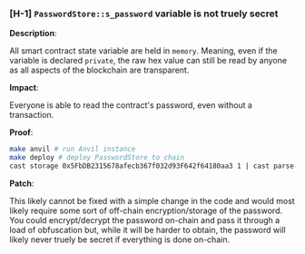 ### [H-1] `PasswordStore::s_password` variable is not truely secret

**Description**:

All smart contract state variable are held in `memory`. Meaning, even if the variable is declared `private`, the raw hex value can still be read by anyone as all aspects of the blockchain are transparent.

**Impact**:

Everyone is able to read the contract's password, even without a transaction.

**Proof**:

```bash
make anvil # run Anvil instance
make deploy # deploy PasswordStore to chain
cast storage 0x5FbDB2315678afecb367f032d93F642f64180aa3 1 | cast parse-bytes32-string # get the `s_password` variable as hex then decode it to a string
```

**Patch**:

This likely cannot be fixed with a simple change in the code and would most likely require some sort of off-chain encryption/storage of the password. You could encrypt/decrypt the password on-chain and pass it through a load of obfuscation but, while it will be harder to obtain, the password will likely never truely be secret if everything is done on-chain.
